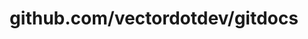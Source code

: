 ---
layout: post
title: github.com/vectordotdev/gitdocs
categories: link
tags: [انگلیسی, گیت‌هاب, برنامه‌نویسی]
---